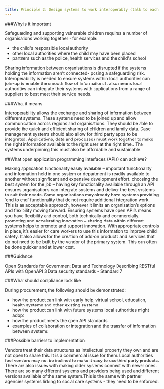 ```yaml
---
title: Principle 2: Design systems to work interoperably (talk to each other)
---
```


###Why is it important

Safeguarding and supporting vulnerable children requires a number of organisations working together - for example: 

* the child's responsible local authority
* other local authorities where the child may have been placed 
* partners such as the police, health services and the child's school

Sharing information between organisations is disrupted if the systems holding the information aren’t connected- posing a safeguarding risk. Interoperability is needed to ensure systems within local authorities can join-up to enable the smooth flow of information. It also means local authorities can integrate their systems with applications from a range of suppliers to best meet their service needs.

###What it means

Interoperability allows the exchange and sharing of information between different systems. 
These systems need to be joined up and allow communication across regions and organisations. They should be able to provide the quick and efficient sharing of children and family data. Case management systems should also allow for third party apps to be integrated.
Applications, data and processes must work together to make the right information available to the right user at the right time.. The systems underpinning this must also be affordable and sustainable. 

##What open application programming interfaces (APIs) can achieve?

Making application functionality easily available – important functionality and information held in one system or department is readily available to another without significant and expensive development effort.
choosing the best system for the job – having key functionality available through an API ensures organisations can integrate systems and deliver the best systems to suit their needs. Some organisations may already have systems providing ‘end to end’ functionality that do not require additional integration work. This is an acceptable approach, however it limits an organisation’s options and flexibility moving forward. Ensuring systems have open API’s means you have flexibility and control, both technically and commercially.
promoting and accelerating innovation – sharing data within different systems helps to promote and support innovation. With appropriate controls in place, it’s easier for care workers to use this information to improve child safety. It also allows for the creation of add-on products and services that do not need to be built by the vendor of the primary system. This can often be done quicker and at lower cost.

###Guidance

Open Standards for Government Data and Technology
Describing RESTful APIs with OpenAPI 3
Data security standards - Standard 7

###What should compliance look like

During procurement, the following should be demonstrated:

* how the product can link with early help, virtual school, education, health systems and other existing systems 
* how the product can link with future systems local authorities might adopt
* how the product meets the open API standards
* examples of collaboration or integration and the transfer of information between systems

###Possible barriers to implementation 

Vendors treat their data structures as intellectual property they own and are not open to share this. It is a commercial issue for them. Local authorities feel vendors may not be inclined to make it easy to use third party products. There are also issues with making older systems connect with newer ones. There are so many different systems and providers being used and different versions available of the same system.This is the same with partner agencies systems linking to social care systems - they need to be enforced.
